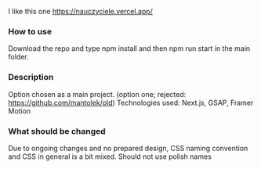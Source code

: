 I like this one
https://nauczyciele.vercel.app/

### How to use
Download the repo and type npm install and then npm run start in the main folder.

### Description
Option chosen as a main project. (option one; rejected: https://github.com/mantolek/old)
Technologies used: Next.js, GSAP, Framer Motion

### What should be changed
Due to ongoing changes and no prepared design, CSS naming convention and CSS in general is a bit mixed.
Should not use polish names
